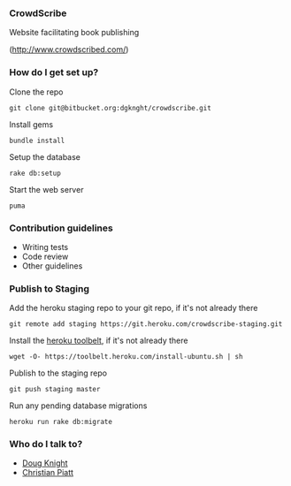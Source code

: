 ### CrowdScribe ###

Website facilitating book publishing

(http://www.crowdscribed.com/)

### How do I get set up? ###

Clone the repo
```
git clone git@bitbucket.org:dgknght/crowdscribe.git
```

Install gems
```
bundle install
```

Setup the database
```
rake db:setup
```

Start the web server
```
puma
```

### Contribution guidelines ###

* Writing tests
* Code review
* Other guidelines

### Publish to Staging

Add the heroku staging repo to your git repo, if it's not already there
```
git remote add staging https://git.heroku.com/crowdscribe-staging.git
```

Install the [heroku toolbelt](https://toolbelt.heroku.com/), if it's not already there
```
wget -O- https://toolbelt.heroku.com/install-ubuntu.sh | sh
```

Publish to the staging repo
```
git push staging master
```

Run any pending database migrations
```
heroku run rake db:migrate
```

### Who do I talk to? ###

* [Doug Knight](mailto:doug.knight@crowdscribed.com)
* [Christian Piatt](mailto:christian.piatt@crowdscribed.com)
